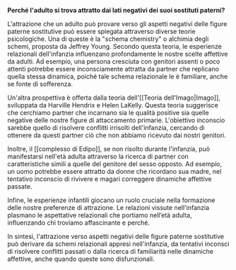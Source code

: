
**Perché l'adulto si trova attratto dai lati negativi dei suoi sostituti paterni?**

L'attrazione che un adulto può provare verso gli aspetti negativi delle figure paterne sostitutive può essere spiegata attraverso diverse teorie psicologiche. Una di queste è la "schema chemistry" o alchimia degli schemi, proposta da Jeffrey Young. Secondo questa teoria, le esperienze relazionali dell'infanzia influenzano profondamente le nostre scelte affettive da adulti. Ad esempio, una persona cresciuta con genitori assenti o poco attenti potrebbe essere inconsciamente attratta da partner che replicano quella stessa dinamica, poiché tale schema relazionale le è familiare, anche se fonte di sofferenza. 

Un'altra prospettiva è offerta dalla teoria dell'[[Teoria dell'Imago|Imago]], sviluppata da Harville Hendrix e Helen LaKelly. Questa teoria suggerisce che cerchiamo partner che incarnano sia le qualità positive sia quelle negative delle nostre figure di attaccamento primarie. L'obiettivo inconscio sarebbe quello di risolvere conflitti irrisolti dell'infanzia, cercando di ottenere da questi partner ciò che non abbiamo ricevuto dai nostri genitori.

Inoltre, il [[complesso di Edipo]], se non risolto durante l'infanzia, può manifestarsi nell'età adulta attraverso la ricerca di partner con caratteristiche simili a quelle del genitore del sesso opposto. Ad esempio, un uomo potrebbe essere attratto da donne che ricordano sua madre, nel tentativo inconscio di rivivere e magari correggere dinamiche affettive passate.

Infine, le esperienze infantili giocano un ruolo cruciale nella formazione delle nostre preferenze di attrazione. Le relazioni vissute nell'infanzia plasmano le aspettative relazionali che portiamo nell’età adulta, influenzando chi troviamo affascinante e perché.

In sintesi, l'attrazione verso aspetti negativi delle figure paterne sostitutive può derivare da schemi relazionali appresi nell'infanzia, da tentativi inconsci di risolvere conflitti passati o dalla ricerca di familiarità nelle dinamiche affettive, anche quando queste sono disfunzionali.



